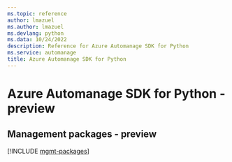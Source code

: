 ```yaml
---
ms.topic: reference
author: lmazuel
ms.author: lmazuel
ms.devlang: python
ms.data: 10/24/2022
description: Reference for Azure Automanage SDK for Python
ms.service: automanage
title: Azure Automanage SDK for Python
---
```

# Azure Automanage SDK for Python - preview

## Management packages - preview
[!INCLUDE [mgmt-packages](automanage-mgmt-index.md)]